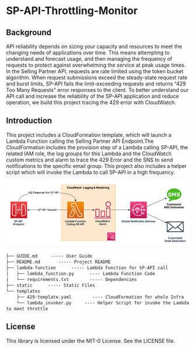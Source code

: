 # SP-API-Throttling-Monitor

## Background
API reliability depends on sizing your capacity and resources to meet the changing needs of applications over time. This means attempting to understand and forecast usage, and then managing the frequency of requests to protect against overwhelming the service at peak usage times. In the Selling Partner API, requests are rate limited using the token bucket algorithm. When request submissions exceed the steady-state request rate and burst limits, SP-API fails the limit-exceeding requests and returns “429 Too Many Requests" error responses to the client. To better understand our API call and increase the reliability of the SP-API application and reduce operation, we build this project tracing the 429 error with CloudWatch.


## Introduction

This project includes a CloudFormation template, which will launch a Lambda Function calling the Selling Partner API Endpoint.The CloudFormation includes the provision step of a Lambda calling SP-API, the related IAM role, the log groups for this Lambda and the CloudWatch custom metrics and alarm to trace the 429 Error and the SNS to send notifications to the specific email group. 
This project also includes a helper script which will invoke the Lambda to call SP-API in a high frequency.

![Architecture](./static/throttling-monitor-architecture.png)

```.
├── GUIDE.md     ----- User Guide
├── README.md       ----- Project README
├── lambda-function      ----- Lambda Function for SP-API call
│   ├── lambda_function.py      ---- Lambda Function Code        
│   └── requirements.txt        ----- Dependencies
├── static      ----- Static Files
└── templates        
    ├── 429-template.yaml        ---- CloudFormation for whole Infra  
    └── lambda_invoker.py     ---- Helper Script for invoke the Lambda to meet throttle

```

## License

This library is licensed under the MIT-0 License. See the LICENSE file.

